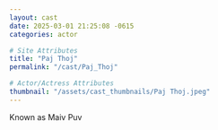 ```yaml
---
layout: cast
date: 2025-03-01 21:25:08 -0615
categories: actor

# Site Attributes
title: "Paj Thoj"
permalink: "/cast/Paj_Thoj"

# Actor/Actress Attributes
thumbnail: "/assets/cast_thumbnails/Paj Thoj.jpeg"
---
```

Known as Maiv Puv